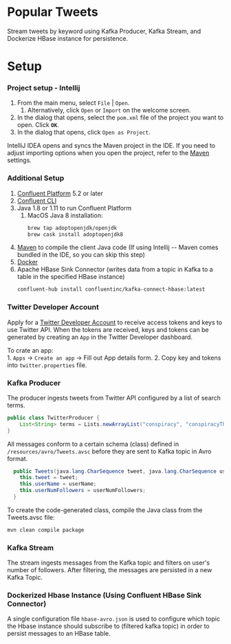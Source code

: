 # Popular Tweets
Stream tweets by keyword using Kafka Producer, Kafka Stream, and Dockerize HBase instance for persistence. 

# Setup
### Project setup - Intellij 
1. From the main menu, select `File` | `Open`.
   1. Alternatively, click `Open` or `Import` on the welcome screen.
1. In the dialog that opens, select the `pom.xml` file of the project you want to open.
Click **`OK`**.
1. In the dialog that opens, click `Open as Project`.

IntelliJ IDEA opens and syncs the Maven project in the IDE. 
If you need to adjust importing options when you open the project, refer to the 
[Maven](https://www.jetbrains.com/help/idea/maven1.importing.html) settings.

### Additional Setup
1. [Confluent Platform](https://www.confluent.io/download/?_ga=2.250927620.387832776.1589147004-1583349907.1588185083) 5.2 or later
1. [Confluent CLI](https://docs.confluent.io/current/cli/installing.html#cli-install)
1. Java 1.8 or 1.11 to run Confluent Platform
    1. MacOS Java 8 installation: 
        ```bash
        brew tap adoptopenjdk/openjdk
        brew cask install adoptopenjdk8
        ```
1. [Maven](https://maven.apache.org/) to compile the client Java code (If using Intellij -- Maven comes bundled in the IDE, so you can skip this step)
1. [Docker](https://www.docker.com/get-started)
1. Apache HBase Sink Connector (writes data from a topic in Kafka to a table in the specified HBase instance)
    ```bash
    confluent-hub install confluentinc/kafka-connect-hbase:latest
    ```
### Twitter Developer Account
Apply for a [Twitter Developer Account](https://developer.twitter.com/en/docs/basics/developer-portal/faq) to receive 
access tokens and keys to use Twitter API. When the tokens are received, keys and tokens can be generated by creating an `App` in the Twitter
Developer dashboard.

To crate an app:  
    1. `Apps` -> `Create an app` -> Fill out App details form. 
    2. Copy key and tokens into `twitter.properties` file. 
    
### Kafka Producer
The producer ingests tweets from Twitter API configured by a list of search terms.
```java
public class TwitterProducer {
    List<String> terms = Lists.newArrayList("conspiracy", "conspiracyTheory", "fakenews");
}
```
All messages conform to a certain schema (class) defined in `/resources/avro/Tweets.avsc` before they are sent to Kafka topic in Avro format. 
```java
  public Tweets(java.lang.CharSequence tweet, java.lang.CharSequence userName, java.lang.Integer userNumFollowers) {
    this.tweet = tweet;
    this.userName = userName;
    this.userNumFollowers = userNumFollowers;
  }
```
To create the code-generated class, compile the Java class from the Tweets.avsc file: 
```bash
mvn clean compile package
```

### Kafka Stream
The stream ingests messages from the Kafka topic and filters on user's number of followers. After filtering, 
the messages are persisted in a new Kafka Topic. 

### Dockerized Hbase Instance (Using Confluent HBase Sink Connector)
A single configuration file `hbase-avro.json` is used to configure which topic the Hbase instance should 
subscribe to (filtered kafka topic) in order to persist messages to an HBase table.